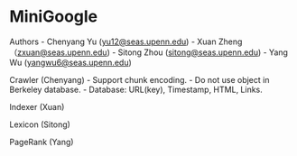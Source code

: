 MiniGoogle
==========

Authors
	- Chenyang Yu (yu12@seas.upenn.edu)
	- Xuan Zheng （zxuan@seas.upenn.edu)
	- Sitong Zhou (sitong@seas.upenn.edu)
	- Yang Wu (yangwu6@seas.upenn.edu)

Crawler (Chenyang)
	- Support chunk encoding.
	- Do not use object in Berkeley database.
	- Database: URL(key), Timestamp, HTML, Links.

Indexer (Xuan)

Lexicon (Sitong)

PageRank (Yang)